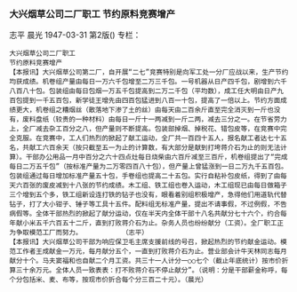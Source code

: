 ### 大兴烟草公司二厂职工  节约原料竞赛增产
志平  晨光
1947-03-31
第2版()
专栏：

    大兴烟草公司二厂职工
    节约原料竞赛增产
    【本报讯】大兴烟草公司第二厂，自开展“二七”竞赛特别是向军工处一分厂应战以来，生产节约均获成绩。机卷组产量由每日一万六千包增至二万三千包。一号机器从日产四千包，剧增到六千八百八十包。包装组由每日包烟一万五千包提高到二万二千包（平均数），成工任大明由日产九百包提到一千五百包，新学徒王增先由四百包猛进到八百一十包，提高了一倍以上。节约方面成绩更大，机卷组之糟烟丝（散落地下渗了土的丝）由每天由二百余斤直至完全消灭到一斤也没有，废料盘纸（较贵的一种材料）由每日一斤十一两减到一斤二两，减去三分之一。在节省劳力上，全厂减去杂工百分之八，但产量则不断提高。包装部掉烟、掉税花、错包皮等，在竞赛中完全克服。在竞赛中，工人们热烈的掀起了献工运动，全厂共一百四十五人，报名献工者达七十五名，共献工六百余天（按只截至五一为止的计算数，有大部分是献到打垮蒋介石为止的则无法计算）。干部办公用品一月中百分之六十四点灶每日烧柴由六百斤减至三百斤，机卷组提出了“完成每日二万五千包”（按标准产量为二万零四百八十包），但产量上曾猛涨到一日二万九千五百包。包装组通过每日增加标准产量五十包，手卷组也提高二十五包。实行自粘补包皮纸，得到了由每天六百张的废皮减到十八张的节约成绩。木工组、铁工组也卷入运动，木工组现已由每日做箱子三个增到五个多，铁工组新设连打铁的钻子也没有，眼看着别组积极增产，急得他们用道轨代替钻子，打了大小钳子、锤子等工具十五件。配料组无标准产量，提出不请事假，不过例假，不告病假等。全体干部热烈的掀起了献分运动，仅在半天内全体干部十八名共献分七十六个，约合每年献小米五千六百五十二斤，直到打败蒋介石为止。杂务人员也纷纷献分（工资）。全厂职工正为争取模范工厂而努力。          （志平）
    【本报讯】大兴烟草公司干部为响应保卫毛主席支援前线的号召，掀起热烈的节约献金运动。模范工作者王成献金一万元，每月献分五个，一直到打败蒋介石为止。营业部会计牛天林同志每月献分十个。马夫窦福和也自献二个月工资。共三十一人计分一○○七个（截止年底统计）按市价折算三十余万元。全体人员一致表表：打不败蒋介石不停止献分”。（说明：分是干部薪金称呼，每个分包括米、麦、布等，按现市价折合每个分三百二十元）。（晨光）
